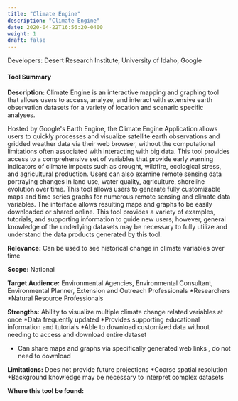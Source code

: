 ```yaml
---
title: "Climate Engine"
description: "Climate Engine"
date: 2020-04-22T16:56:20-0400
weight: 1
draft: false
---
```

Developers: Desert Research Institute, University of Idaho, Google

#### Tool Summary
**Description:** Climate Engine is an interactive mapping and graphing tool that allows users to access, analyze, and interact with extensive earth observation datasets for a variety of location and scenario specific analyses. 

Hosted by Google's Earth Engine, the Climate Engine Application allows users to quickly processes and visualize satellite earth observations and gridded weather data via their web browser, without the computational limitations often associated with interacting with big data. This tool provides access to a comprehensive set of variables that provide early warning indicators of climate impacts such as drought, wildfire, ecological stress, and agricultural production. Users can also examine remote sensing data portraying changes in land use, water quality, agriculture, shoreline evolution over time. This tool allows users to generate fully customizable maps and time series graphs for numerous remote sensing and climate data variables. The interface allows resulting maps and graphs to be easily downloaded or shared online. This tool provides a variety of examples, tutorials, and supporting information to guide new users; however, general knowledge of the underlying datasets may be necessary to fully utilize and understand the data products generated by this tool.



**Relevance:** Can be used to see historical change in climate variables over time

**Scope:** National

**Target Audience:** Environmental Agencies, Environmental Consultant, Environmental Planner, Extension and Outreach Professionals
*Researchers
*Natural Resource Professionals

**Strengths:** Ability to visualize multiple climate change related variables at once
*Data frequently updated
*Provides supporting educational information and tutorials
*Able to download customized data without needing to access and download entire dataset
* Can share maps  and graphs via specifically generated web links , do not need to download

**Limitations:** Does not provide future projections
*Coarse spatial resolution
*Background knowledge may be necessary to interpret complex datasets

**Where this tool be found:** 
